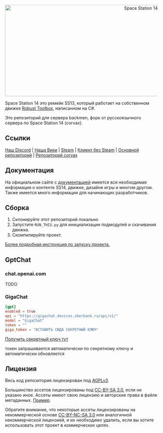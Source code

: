 <p align="center"> <img alt="Space Station 14" width="880" height="300" src="https://raw.githubusercontent.com/space-wizards/asset-dump/de329a7898bb716b9d5ba9a0cd07f38e61f1ed05/github-logo.svg" /></p>

Space Station 14 это ремейк SS13, который работает на собственном движке [Robust Toolbox](https://github.com/space-wizards/RobustToolbox), написанном на C#.

Это репозиторий для сервера backmen, форк от русскоязычного сервера по Space Station 14 (corvax).

## Ссылки

[Наш Discord](https://backmen.ru/discord) | [Наша Вики](https://wiki.backmen.ru) | [Steam](https://store.steampowered.com/app/1255460/Space_Station_14/) | [Клиент без Steam](https://spacestation14.io/about/nightlies/) | [Основной репозиторий](https://github.com/space-wizards/space-station-14) | [Репозиторий corvax](https://github.com/space-syndicate/space-station-14)

## Документация

На официальном сайте с [документацией](https://docs.spacestation14.io/) имеется вся необходимая информация о контенте SS14, движке, дизайне игры и многом другом. Также имеется много информации для начинающих разработчиков.

## Сборка

1. Склонируйте этот репозиторий локально
2. Запустите `RUN_THIS.py` для инициализации подмодулей и скачивания движка.
3. Скомпилируйте проект.

[Более подробная инструкция по запуску проекта.](https://docs.spacestation14.com/en/general-development/setup.html)

## GptChat

### chat.openai.com
TODO

### GigaChat

```toml
[gpt]
enabled = true
api = "https://gigachat.devices.sberbank.ru/api/v1/"
model = "GigaChat"
token = ""
giga_token = "ВСТАВИТЬ СЮДА СЕКРЕТНЫЙ КЛЮЧ"
```
[Получить секретный ключ тут](https://developers.sber.ru/portal/products/gigachat-api)

токен запрашивается автоматически по секретному ключу и автоматически обновляется

## Лицензия

Весь код репозитория лицензирован под [AGPLv3](https://github.com/Rxup/space-station-14/blob/master/LICENSE-AGPLv3.TXT).

Большинство ассетов лицензированы под [CC-BY-SA 3.0](https://creativecommons.org/licenses/by-sa/3.0/), если не указано иное. Ассеты имеют свою лицензию и авторские права в файле метаданных. [Пример](https://github.com/space-syndicate/space-station-14/blob/master/Resources/Textures/Objects/Tools/crowbar.rsi/meta.json).

Обратите внимание, что некоторые ассеты лицензированы на некоммерческой основе [CC-BY-NC-SA 3.0](https://creativecommons.org/licenses/by-nc-sa/3.0/) или аналогичной некоммерческой лицензией, и их необходимо удалить, если вы хотите использовать этот проект в коммерческих целях.
